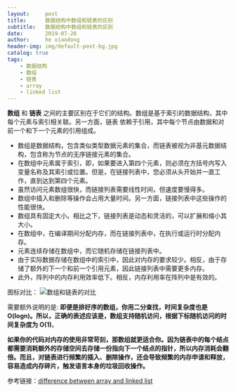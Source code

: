 ```yaml
---
layout:     post
title:      数据结构中数组和链表的区别
subtitle:   数据结构中数组和链表的区别
date:       2019-07-20
author:     he xiaodong
header-img: img/default-post-bg.jpg
catalog: true
tags:
    - 数据结构
    - 数组
    - 链表
    - array
    - linked list
---
```


**数组** 和 **链表** 之间的主要区别在于它们的结构。数组是基于索引的数据结构，其中每个元素与索引相关联。另一方面，链表 依赖于引用，其中每个节点由数据和对前一个和下一个元素的引用组成。

- 数组是数据结构，包含类似类型数据元素的集合，而链表被视为非基元数据结构，包含称为节点的无序链接元素的集合。
- 在数组中元素属于索引，即，如果要进入第四个元素，则必须在方括号内写入变量名称及其索引或位置。但是，在链接列表中，您必须从头开始并一直工作，直到达到第四个元素。
- 虽然访问元素数组很快，而链接列表需要线性时间，但速度要慢得多。
- 数组中插入和删除等操作会占用大量时间。另一方面，链接列表中这些操作的性能很快。
- 数组具有固定大小。相比之下，链接列表是动态和灵活的，可以扩展和缩小其大小。
- 在数组中，在编译期间分配内存，而在链接列表中，在执行或运行时分配内存。
- 元素连续存储在数组中，而它随机存储在链接列表中。
- 由于实际数据存储在数组中的索引中，因此对内存的要求较少。相反，由于存储了额外的下一个和前一个引用元素，因此链接列表中需要更多内存。
- 此外，阵列中的内存利用效率低下。相反，内存利用率在阵列中是有效的。

图标对比：
![数组和链表的对比](https://alpha2016.github.io/img/2019-07-20-difference-between-array-and-linked-list.jpg)

需要额外说明的是: **即便是排好序的数组，你用二分查找，时间复杂度也是 O(logn)。所以，正确的表述应该是，数组支持随机访问，根据下标随机访问的时间复杂度为 O(1)**。

**如果你的代码对内存的使用非常苛刻，那数组就更适合你。因为链表中的每个结点都需要消耗额外的存储空间去存储一份指向下一个结点的指针，所以内存消耗会翻倍。而且，对链表进行频繁的插入、删除操作，还会导致频繁的内存申请和释放，容易造成内存碎片，触发语言本身的垃圾回收操作。**


参考链接：[difference between array and linked list](https://techdifferences.com/difference-between-array-and-linked-list.html)
